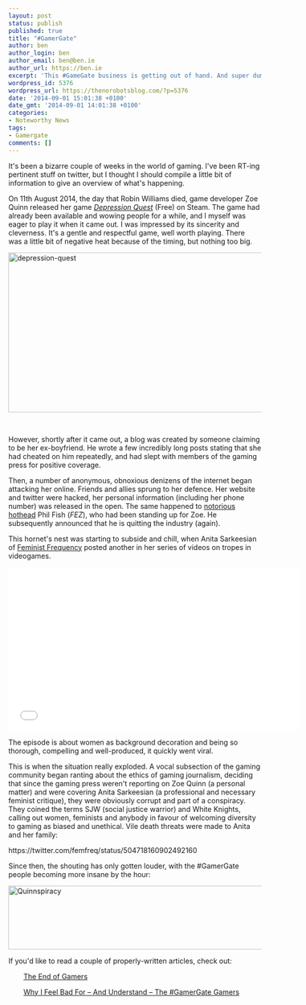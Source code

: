 ```yaml
---
layout: post
status: publish
published: true
title: "#GamerGate"
author: ben
author_login: ben
author_email: ben@ben.ie
author_url: https://ben.ie
excerpt: 'This #GameGate business is getting out of hand. And super dumb,'
wordpress_id: 5376
wordpress_url: https://thenorobotsblog.com/?p=5376
date: '2014-09-01 15:01:38 +0100'
date_gmt: '2014-09-01 14:01:38 +0100'
categories:
- Noteworthy News
tags:
- Gamergate
comments: []
---
```

<p>It's been a bizarre couple of weeks in the world of gaming. I've been RT-ing pertinent stuff on twitter, but I thought I should compile a little bit of information to give an overview of what's happening.</p>
<p>On 11th August 2014, the day that Robin Williams died, game developer Zoe Quinn released her game <em><a href="https://https://store.steampowered.com/app/270170/" target="_blank">Depression Quest</a> </em>(Free) on Steam. The game had already been available and wowing people for a while, and I myself was eager to play it when it came out. I was impressed by its sincerity and cleverness. It's a gentle and respectful game, well worth playing. There was a little bit of negative heat because of the timing, but nothing too big.</p>
<p><img class="size-large wp-image-5378 aligncenter" src="https://thenorobotsblog.com/wp-content/uploads/2014/09/depression-quest-1024x562.png" alt="depression-quest" width="580" height="318" /></p>
<p>&nbsp;</p>
<p>However, shortly after it came out, a blog was created by someone claiming to be her ex-boyfriend. He wrote a few incredibly long posts stating that she had cheated on him repeatedly, and had slept with members of the gaming press for positive coverage.</p>
<p>Then, a number of anonymous, obnoxious denizens of the internet began attacking her online. Friends and allies sprung to her defence. Her website and twitter were hacked, her personal information (including her phone number) was released in the open. The same happened to <a href="https://www.youtube.com/watch?v=5KPEQyulSHs" target="_blank">notorious hothead</a> Phil Fish (<em>FEZ</em>), who had been standing up for Zoe. He subsequently announced that he is quitting the industry (again).</p>
<p>This hornet's nest was starting to subside and chill, when Anita Sarkeesian of <a href="https://www.feministfrequency.com" target="_blank">Feminist Frequency</a> posted another in her series of videos on tropes in videogames.</p>
<p><iframe src="//www.youtube.com/embed/4ZPSrwedvsg?rel=0" width="580" height="326" frameborder="0" allowfullscreen="allowfullscreen"></iframe></p>
<p>The episode is about women as background decoration and being so thorough, compelling and well-produced, it quickly went viral.</p>
<p>This is when the situation really exploded. A vocal subsection of the gaming community began ranting about the ethics of gaming journalism, deciding that since the gaming press weren't reporting on Zoe Quinn (a personal matter) and were covering Anita Sarkeesian (a professional and necessary feminist critique), they were obviously corrupt and part of a conspiracy. They coined the terms SJW (social justice warrior) and White Knights, calling out women, feminists and anybody in favour of welcoming diversity to gaming as biased and unethical. Vile death threats were made to Anita and her family:</p>
<p>https://twitter.com/femfreq/status/504718160902492160</p>
<p style="text-align: left;">Since then, the shouting has only gotten louder, with the #GamerGate people becoming more insane by the hour:</p>
<p style="text-align: left;"><a href="https://thenorobotsblog.com/wp-content/uploads/2014/09/E8KfMNU.png"><img class="alignnone size-large wp-image-5379" src="https://thenorobotsblog.com/wp-content/uploads/2014/09/E8KfMNU-1024x225.png" alt="Quinnspiracy" width="580" height="127" /></a></p>
<p style="text-align: left;">If you'd like to read a couple of properly-written articles, check out:</p>
<p style="padding-left: 30px; text-align: left;"><a href="https://dangolding.tumblr.com" target="_blank">The End of Gamers</a></p>
<p style="padding-left: 30px; text-align: left;"><a href="https://badassdigest.com/2014/08/31/why-i-feel-bad-for-and-understand-the-angry-gamergate-gamers/" target="_blank">Why I Feel Bad For – And Understand – The #GamerGate Gamers</a></p>

